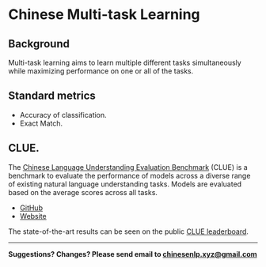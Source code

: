 # Chinese Multi-task Learning

## Background

Multi-task learning aims to learn multiple different tasks simultaneously while maximizing performance on one or all of the tasks.


## Standard metrics

- Accuracy of classification.
- Exact Match.


## <span class="t">CLUE</span>.

The [Chinese Language Understanding Evaluation Benchmark](https://arxiv.org/abs/2004.05986) (CLUE)
is a benchmark to evaluate the performance of models across a diverse range of existing natural language understanding tasks. Models are evaluated based on the average scores across all tasks.
* [GitHub](https://github.com/CLUEbenchmark/CLUE)
* [Website](https://www.cluebenchmarks.com/)

The state-of-the-art results can be seen on the public [CLUE leaderboard](https://www.cluebenchmarks.com/rank.html).


---

**Suggestions? Changes? Please send email to [chinesenlp.xyz@gmail.com](mailto:chinesenlp.xyz@gmail.com)**



